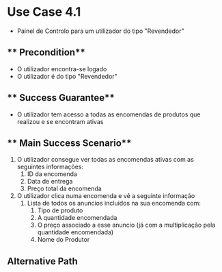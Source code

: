 # Use Case 4.1

* Painel de Controlo para um utilizador do tipo "Revendedor"

## ** Precondition** 

* O utilizador encontra-se logado
* O utilizador é do tipo "Revendedor"

## ** Success Guarantee**

* O utilizador tem acesso a todas as encomendas de produtos que realizou e se encontram ativas

## ** Main Success Scenario**

1. O utilizador consegue ver todas as encomendas ativas com as seguintes informações:
   1. ID da encomenda
   2. Data de entrega
   3. Preço total da encomenda
2. O utilizador clica numa encomenda e vê a seguinte informação
   1. Lista de todos os anuncios incluidos na sua encomenda com:
      1. Tipo de produto
      2. A quantidade encomendada
      3. O preço associado a esse anuncio (já com a multiplicação pela quantidade encomendada)
      4. Nome do Produtor

## Alternative Path
